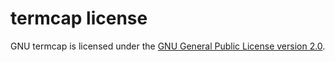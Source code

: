 # termcap license

GNU termcap is licensed under the
[GNU General Public License version 2.0](https://www.gnu.org/licenses/old-licenses/gpl-2.0.html).
